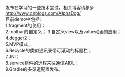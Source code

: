 发布在学习的一些技术尝试，相关博客请移步 http://www.cnblogs.com/AlphaDog/  
目前demo中包括:  
		1.fragment的使用；  
		2.toolbar的自定义；
		3.自定义view以及value动画的应用；  
		4.degger2；  
  	5.MVP模式；  
  	6.Recycle的类似通讯录带可滚动的标题栏；  
  	7.JNI；  
  	8.service组件的远程来往通信AIDL；  
		9.Gradle的多渠道配置发布。  
